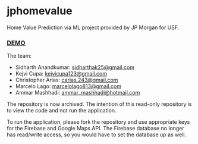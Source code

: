 # jphomevalue
Home Value Prediction via ML project provided by JP Morgan for USF.

### [DEMO](https://drive.google.com/file/d/1Kfat_1y0SqWG7bxFEpV1rzBBFLMsvID8/view?usp=sharing)

The team:
- Sidharth Anandkumar: sidharthak25@gmail.com
- Kejvi Cupa: kejvicupa123@gmail.com
- Christopher Arias: carias.243@gmail.com
- Marcelo Lago: marcelolago813@gmail.com
- Ammar Mashhadi: ammar_mashhadi@hotmail.com

The repository is now archived.
The intention of this read-only repository is to view the code and not run the application.

To run the application, please fork the repository and use appropriate keys for the Firebase and Google Maps API.
The Firebase database no longer has read/write access, so you would have to set the database up as well.
